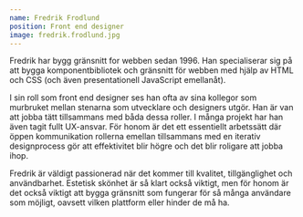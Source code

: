 ```yaml
---
name: Fredrik Frodlund
position: Front end designer
image: fredrik.frodlund.jpg
---
```


Fredrik har bygg gränsnitt for webben sedan 1996. Han specialiserar sig på att bygga komponentbibliotek och gränsnitt för webben med hjälp av HTML och CSS (och även presentationell JavaScript emellanåt).

I sin roll som front end designer ses han ofta av sina kollegor som murbruket mellan stenarna som utvecklare och designers utgör. Han är van att jobba tätt tillsammans med båda dessa roller. I många projekt har han även tagit fullt UX-ansvar. För honom är det ett essentiellt arbetssätt där öppen kommunikation rollerna emellan tillsammans med en iterativ designprocess gör att effektivitet blir högre och det blir roligare att jobba ihop.

Fredrik är väldigt passionerad när det kommer till kvalitet, tillgänglighet och användbarhet. Estetisk skönhet är så klart också viktigt, men för honom är det också viktigt att bygga gränsnitt som fungerar för så många användare som möjligt, oavsett vilken plattform eller hinder de må ha.
